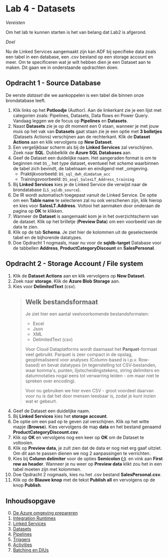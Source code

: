 # Lab 4 - Datasets 

*Vereisten*

Om het lab te kunnen starten is het van belang dat Lab2 is afgerond.

*Doel*

Nu de Linked Services aangemaakt zijn kan ADF bij specifieke data zoals een tabel in een database, een .csv bestand op een storage account en meer. Om te specificeren wat je wilt hebben dien je een Dataset aan te maken. Dit gaan we in onderstaande opdrachten doen.

## Opdracht 1 - Source Database

De eerste *dataset* die we aankoppelen is een tabel die binnen onze brondatabase leeft.

1. Klik links op het **Potloodje** (Author). Aan de linkerkant zie je een lijst met categorien zoals: Pipelines, Datasets, Data flows en Power Query.  
   Vandaag leggen we de focus op **Pipelines** en **Datasets**.
2. Naast **Datasets** zie je op dit moment een 0 staan, wanneer je met jouw muis op het vak van **Datasets** gaat staan zie je een optie met **3 bolletjes** (Datasets Actions) verschijnen aan de rechterkant. Klik de **Dataset Actions** aan en klik vervolgens op **New Dataset**.
3. Een vergelijkbaar scherm als bij de **Linked Services** zal verschijnen. Zoek naar **SQL**. Dubbelklik de **Azure SQL Databases** aan.
4. Geef de Dataset een duidelijke naam. Het aangeraden format is om te beginnen met `DS_`, het type dataset, eventueel het *schema* waarbinnen de tabel zich bevindt, de tabelnaam en eindigend met _omgeving.
   * Praktijkvoorbeeld: `DS_sql_dwh_dimdatum_acc`
   * Trainingsvoorbeeld: `DS_asql_SalesLT_Address_training`
5. Bij **Linked Services** kies je de Linked Service die verwijst naar de brondatabase (`LS_sqldb_source`).
6. De IR wordt automatisch toegepast vanuit de Linked Service. De optie om een **Table name** te selecteren zal nu ook verschenen zijn, klik hierop en kies voor **SalesLT.Address**. Voltooi het aanmaken door onderaan de pagina op **OK** te klikken.
7. Wanneer de **Dataset** is aangemaakt kom je in het overzichtscherm van de dataset. Klik op het brilletje (**Preview Data**) om een voorbeeld van de data te zien.
8. Klik op de tab **Schema**. Je ziet hier de kolommen uit de geselecteerde tabel en de bijhorende datatypes.
9. Doe Opdracht 1 nogmaals, maar nu voor de **sqldb-target** Database voor de tabbellen **Address**, **ProductCategoryDiscount** en **SalesPersonal**.

## Opdracht 2 - Storage Account / File system

1. Klik de **Dataset Actions** aan en klik vervolgens op **New Dataset**.
2. Zoek naar **storage**. Klik de **Azure Blob Storage** aan.
3. Kies voor **DelimitedText** (csv).  
   > ## Welk bestandsformaat
   >
   > Je ziet hier een aantal veelvoorkomende bestandsformaten:
   >
   > * Excel
   > * Json
   > * XML
   > * DelimitedText (csv)
   >
   > Voor Cloud Dataplatforms wordt daarnaast het **Parquet**-formaat veel gebruikt. Parquet is zeer compact in de opslag, geoptimaliseerd voor analyses (Column-based is i.p.v. Row-based) en bevat datatypes (in tegenstelling tot CSV-bestanden, waar komma's, punten, lijstscheidingstekens, string delimiters en datumnotaties nogal eens tot verwarring leiden - om maar niet te spreken over encoding).
   >
   > Voor nu gebruiken we hier even CSV - groot voordeel daarvan voor nu is dat het door mensen leesbaar is, zodat je kunt inzien wat er gebeurt.
4. Geef de Dataset een duidelijke naam.
5. Bij **Linked Services** kies het **storage account**.
6. De optie om een pad op te geven zal verschijnen. Klik op het witte mapje (**Browse**). Kies vervolgens de map **data** en het bestand genaamd **ProductCategoryDiscount.csv**.
7. Klik op **OK** en vervolgens nog een keer op **OK** om de Dataset te voltooien.
8. Klik op **Preview data**, je zult zien dat de data er nog niet erg gaaf uitziet. Om dit aan te passen dienen we nog 2 aanpassingen te verrichten.
9. Kies bij **Column delimiter** voor de opties **Semicolon (;)**. en vink aan **First row as header**. Wanneer je nu weer op **Preview data** klikt zou het in een tabel moeten zijn met kolommen.
10. Doe Opdracht 2 nogmaals, kies nu het .csv bestand **SalesPersonal.csv**.
11. Klik op de **Blauwe knop** met de tekst **Publish all** en vervolgens op de knop **Publish**. 

## Inhoudsopgave

0. [De Azure omgeving prepareren](../0Prep/LabVoorbereiding0.md)
1. [Integration Runtimes](../Lab1/LabInstructions1.md)
2. [Linked Services](../Lab2/LabInstructions2.md)
3. [Datasets](../Lab3/LabInstructions3.md)
4. [Pipelines](../Lab4/LabInstructions4.md)
5. [Triggers](../Lab5/LabInstructions6.md)
6. [Activities](../Lab6/LabInstructions6.md)
7. [Batching en DIUs](../Lab7/LabInstructions7.md)